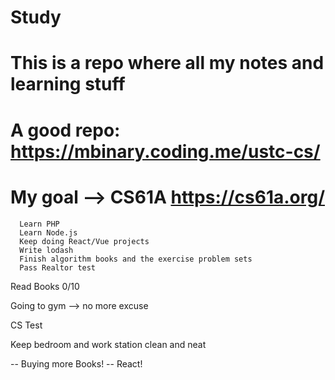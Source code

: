 # Study
# This is a repo where all my notes and learning stuff

# A good repo: https://mbinary.coding.me/ustc-cs/

# My goal --> CS61A https://cs61a.org/

```
  Learn PHP
  Learn Node.js
  Keep doing React/Vue projects
  Write lodash
  Finish algorithm books and the exercise problem sets
  Pass Realtor test
```

Read Books
0/10 

Going to gym --> no more excuse

CS Test

Keep bedroom and work station clean and neat

-- Buying more Books!
-- React!